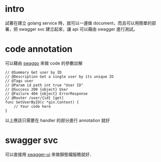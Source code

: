 # intro
試著在建立 golang service 時，就可以一邊做 document，而且可以用簡單的部署，把 swagger svc 建立起來，讓 api 可以藉由 swagger 進行測試。

# code annotation
可以藉由 [swaggo](https://github.com/swaggo/swag) 來做 code 的參數註解
```golang
// @Summary Get user by ID
// @Description Get a single user by its unique ID
// @Tags user
// @Param id path int true "User ID"
// @Success 200 {object} User
// @Failure 404 {object} ErrorResponse
// @Router /user/{id} [get]
func GetUserByID(c *gin.Context) {
    // Your code here
}

```
以上應該只需要在 handler 的部分進行 annotation 就好

# swagger svc
可以直接用 [swagger-ui](https://github.com/swagger-api/swagger-ui/blob/HEAD/docs/usage/installation.md) 來做靜態檔服務就好．
